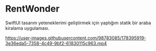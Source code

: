 # RentWonder
SwiftUI tasarım yeteneklerimi geliştirmek için yaptığım statik bir araba kiralama uygulaması.




https://user-images.githubusercontent.com/98783085/178395919-3e36eda5-7358-4c49-9bf2-61830115c963.mp4

